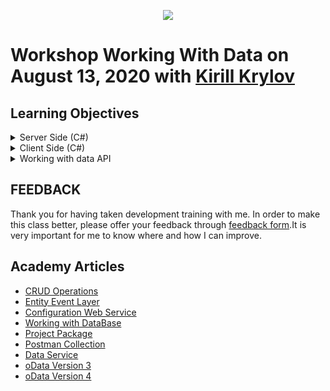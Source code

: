 <p align="center">
    <a href="https://www.creatio.com/">
            <img src="https://github.com/kirillkrylov/ImagesAndPages/wiki/Img/accelerateBannerBlue.png">
    </a>
</p>

# Workshop Working With Data on August 13, 2020 with [Kirill Krylov][GitHubProfile] 


## Learning Objectives
<details>
    <summary>Server Side (C#)</summary>

- Entity Schema Query
- Terrasoft.Core.DB.Query (**Select | Insert | Update | Delete**)
- Custom Query
</details>


<details>
    <summary>Client Side (C#)</summary>

- Entity Schema Query
- Virtual Field
</details>

<details>
    <summary>Working with data API</summary>

- DataService
- OData
</details>

## FEEDBACK
Thank you for having taken development training with me. In order to make this class better, please offer your feedback through [feedback form][FeedBackForm].It is very important for me to know where and how I can improve.


## Academy Articles
- [CRUD Operations][crud]
- [Entity Event Layer][nEEL]  
- [Configuration Web Service][nConfWebService]  
- [Working with DataBase][nWWDB]  
- [Project Package][nProjectPackage]
- [Postman Collection][postManCollection]
- [Data Service][DataService]
- [oData Version 3][oData3]
- [oData Version 4][oData4]



<!-- Named Links-->
[nConfWebService]: https://academy.creatio.com/documents/technic-sdk/7-16/creating-configuration-service
[nEEL]: https://academy.creatio.com/documents/technic-sdk/7-16/entity-event-layer
[nWWDB]: https://academy.creatio.com/documents/technic-sdk/7-16/working-database
[nProjectPackage]:https://academy.creatio.com/documents/technic-sdk/7-16/developing-source-code-file-content-project-package
[nCLio]: https://github.com/Advance-Technologies-Foundation/clio
[GitHubProfile]: https://github.com/kirillkrylov
[email]: mailto:k.krylov@creatio.com
[oData3]: https://academy.creatio.com/documents/technic-sdk/7-16/creatio-integration-odata-3-protocol
[oData4]: https://academy.creatio.com/documents/technic-sdk/7-16/creatio-integration-odata-4-protocol
[DataService]: https://academy.creatio.com/documents/technic-sdk/7-16/dataservice
[postManCollection]: https://documenter.getpostman.com/view/10204500/SztHX5Qb?version=latest
[crud]: https://academy.creatio.com/documents/technic-sdk/7-16/crud-operations


[FeedBackForm]: https://forms.office.com/Pages/ResponsePage.aspx?id=-6Jce0OmhUOLOTaTQnDHFnkM2IfFz_ZAiv6yi86uCspUMk1QN0xVVERMMkg4MVZNRjBHWUpES0pDUSQlQCN0PWcu
[Day1P]: https://us02web.zoom.us/rec/play/vJx7cuugqTw3SdGc5ASDUfB7W9Tvf_6shnMYq_UNmRu9U3cDO1T3YLoTZLG95sMGcmYv4pQ8HBksZKj2
[Day1D]: https://us02web.zoom.us/rec/download/vJx7cuugqTw3SdGc5ASDUfB7W9Tvf_6shnMYq_UNmRu9U3cDO1T3YLoTZLG95sMGcmYv4pQ8HBksZKj2
[Day1C]: https://us02web.zoom.us/rec/download/6cErJOD8rD03GoaXtASDAPYqW9TrfK2s0iJKrvYJxUvnWyYEMQWuYLtGZ-ubF27hibO7vGXA-HRn7K2j
